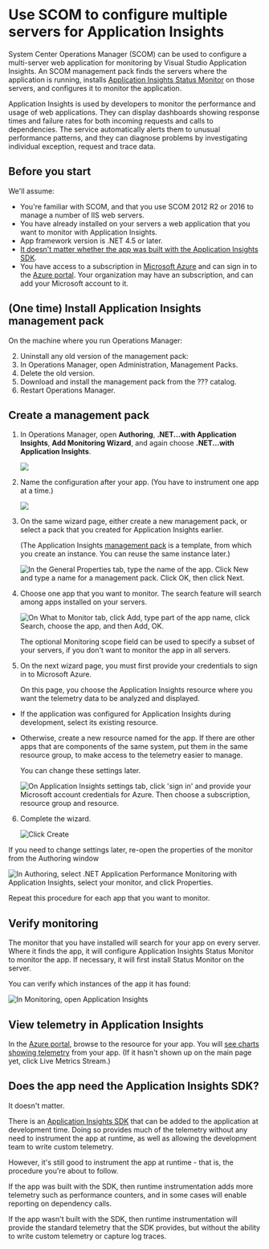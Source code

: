 <properties 
	pageTitle="SCOM integration with Application Insights | Microsoft Azure" 
	description="System Center Operations Manager can be used to configure multiple servers for monitoring by Application Insights." 
	services="application-insights" 
    documentationCenter=""
	authors="alancameronwills" 
	manager="douge"/>

<tags 
	ms.service="application-insights" 
	ms.workload="tbd" 
	ms.tgt_pltfrm="ibiza" 
	ms.devlang="na" 
	ms.topic="article" 
	ms.date="06/11/2016" 
	ms.author="awills"/>
 
# Use SCOM to configure multiple servers for Application Insights

System Center Operations Manager (SCOM) can be used to configure a multi-server web application for monitoring by Visual Studio Application Insights. An SCOM management pack finds the servers where the application is running, installs [Application Insights Status Monitor](app-insights-monitor-performance-live-website-now.md) on those servers, and configures it to monitor the application.

Application Insights is used by developers to monitor the performance and usage of web applications. They can display dashboards showing response times and failure rates for both incoming requests and calls to dependencies. The service automatically alerts them to unusual performance patterns, and they can diagnose problems by investigating individual exception, request and trace data.

## Before you start

We'll assume:

* You're familiar with SCOM, and that you use SCOM 2012 R2 or 2016 to manage a number of IIS web servers.
* You have already installed on your servers a web application that you want to monitor with Application Insights.
* App framework version is .NET 4.5 or later.
* [It doesn't matter whether the app was built with the Application Insights SDK](#sdk).
* You have access to a subscription in [Microsoft Azure](https://azure.com) and can sign in to the [Azure portal](https://portal.azure.com). Your organization may have an subscription, and can add your Microsoft account to it.


## (One time) Install Application Insights management pack

On the machine where you run Operations Manager:

2. Uninstall any old version of the management pack:
 1. In Operations Manager, open Administration, Management Packs. 
 2. Delete the old version.
1. Download and install the management pack from the ??? catalog.
2. Restart Operations Manager.


## Create a management pack

1. In Operations Manager, open **Authoring**, **.NET...with Application Insights**, **Add Monitoring Wizard**, and again choose **.NET...with Application Insights**.

    ![](./media/app-insights-scom/020.png)

2. Name the configuration after your app. (You have to instrument one app at a time.)
    
    ![](./media/app-insights-scom/030.png)

3. On the same wizard page, either create a new management pack, or select a pack that you created for Application Insights earlier.

     (The Application Insights [management pack](https://technet.microsoft.com/library/cc974491.aspx) is a template, from which you create an instance. You can reuse the same instance later.)


    ![In the General Properties tab, type the name of the app. Click New and type a name for a management pack. Click OK, then click Next.](./media/app-insights-scom/040.png)

4. Choose one app that you want to monitor. The search feature will search among apps installed on your servers.

    ![On What to Monitor tab, click Add, type part of the app name, click Search, choose the app, and then Add, OK.](./media/app-insights-scom/050.png)

    The optional Monitoring scope field can be used to specify a subset of your servers, if you don't want to monitor the app in all servers.

5. On the next wizard page, you must first provide your credentials to sign in to Microsoft Azure.

    On this page, you choose the Application Insights resource where you want the telemetry data to be analyzed and displayed. 

 * If the application was configured for Application Insights during development, select its existing resource.
 * Otherwise, create a new resource named for the app. If there are other apps that are components of the same system, put them in the same resource group, to make access to the telemetry easier to manage.

    You can change these settings later.

    ![On Application Insights settings tab, click 'sign in' and provide your Microsoft account credentials for Azure. Then choose a subscription, resource group and resource.](./media/app-insights-scom/060.png)

6. Complete the wizard.

    ![Click Create](./media/app-insights-scom/070.png)
    
If you need to change settings later, re-open the properties of the monitor from the Authoring window

![In Authoring, select .NET Application Performance Monitoring with Application Insights, select your monitor, and click Properties.](./media/app-insights-scom/070.png)

Repeat this procedure for each app that you want to monitor.

## Verify monitoring

The monitor that you have installed will search for your app on every server. Where it finds the app, it will configure Application Insights Status Monitor to monitor the app. If necessary, it will first install Status Monitor on the server.

You can verify which instances of the app it has found:

![In Monitoring, open Application Insights](./media/app-insights-scom/100.png)


## View telemetry in Application Insights

In the [Azure portal](https://portal.azure.com), browse to the resource for your app. You will [see charts showing telemetry](app-insights-dashboards.md) from your app. (If it hasn't shown up on the main page yet, click Live Metrics Stream.)


<a name="sdk"></a>
## Does the app need the Application Insights SDK?

It doesn't matter.

There is an [Application Insights SDK](app-insights-asp-net.md) that can be added to the application at development time. Doing so provides much of the telemetry without any need to instrument the app at runtime, as well as allowing the development team to write custom telemetry.

However, it's still good to instrument the app at runtime - that is, the procedure you're about to follow.

If the app was built with the SDK, then runtime instrumentation adds more telemetry such as performance counters, and in some cases will enable reporting on dependency calls.

If the app wasn't built with the SDK, then runtime instrumentation will provide the standard telemetry that the SDK provides, but without the ability to write custom telemetry or capture log traces.